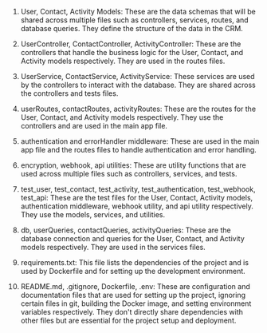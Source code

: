 1. User, Contact, Activity Models: These are the data schemas that will be shared across multiple files such as controllers, services, routes, and database queries. They define the structure of the data in the CRM.

2. UserController, ContactController, ActivityController: These are the controllers that handle the business logic for the User, Contact, and Activity models respectively. They are used in the routes files.

3. UserService, ContactService, ActivityService: These services are used by the controllers to interact with the database. They are shared across the controllers and tests files.

4. userRoutes, contactRoutes, activityRoutes: These are the routes for the User, Contact, and Activity models respectively. They use the controllers and are used in the main app file.

5. authentication and errorHandler middleware: These are used in the main app file and the routes files to handle authentication and error handling.

6. encryption, webhook, api utilities: These are utility functions that are used across multiple files such as controllers, services, and tests.

7. test_user, test_contact, test_activity, test_authentication, test_webhook, test_api: These are the test files for the User, Contact, Activity models, authentication middleware, webhook utility, and api utility respectively. They use the models, services, and utilities.

8. db, userQueries, contactQueries, activityQueries: These are the database connection and queries for the User, Contact, and Activity models respectively. They are used in the services files.

9. requirements.txt: This file lists the dependencies of the project and is used by Dockerfile and for setting up the development environment.

10. README.md, .gitignore, Dockerfile, .env: These are configuration and documentation files that are used for setting up the project, ignoring certain files in git, building the Docker image, and setting environment variables respectively. They don't directly share dependencies with other files but are essential for the project setup and deployment.